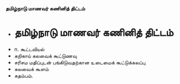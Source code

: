 **தமிழ்நாடு மாணவர் கணினித் திட்டம்**
- # தமிழ்நாடு மாணவர் கணினித் திட்டம்
- n. கூட்டவியல்
- கறிகாய் கலவைக் கூட்டுணவு
- சரிசம மதிப்புடன் பங்கிடுவதற்கான உடைமைக் கூட்டுக்கலப்பு
- கலவைக் கூளம்
- கதம்பம்.

